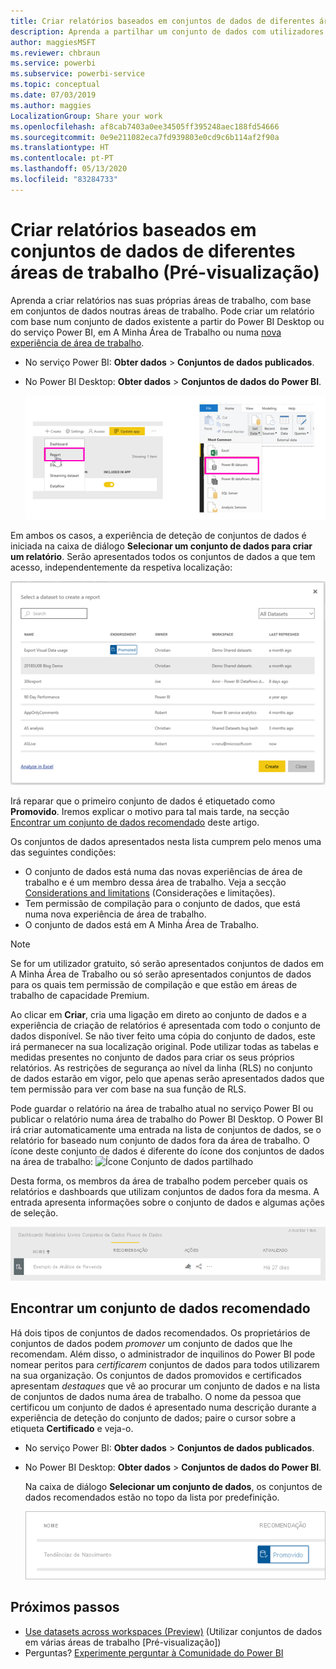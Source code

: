 ```yaml
---
title: Criar relatórios baseados em conjuntos de dados de diferentes áreas de trabalho (Pré-visualização) – Power BI
description: Aprenda a partilhar um conjunto de dados com utilizadores na organização. Em seguida, estes poderão criar relatórios com base no seu conjunto de dados nas suas próprias áreas de trabalho.
author: maggiesMSFT
ms.reviewer: chbraun
ms.service: powerbi
ms.subservice: powerbi-service
ms.topic: conceptual
ms.date: 07/03/2019
ms.author: maggies
LocalizationGroup: Share your work
ms.openlocfilehash: af8cab7403a0ee34505ff395248aec188fd54666
ms.sourcegitcommit: 0e9e211082eca7fd939803e0cd9c6b114af2f90a
ms.translationtype: HT
ms.contentlocale: pt-PT
ms.lasthandoff: 05/13/2020
ms.locfileid: "83284733"
---
```

# <a name="create-reports-based-on-datasets-from-different-workspaces-preview"></a>Criar relatórios baseados em conjuntos de dados de diferentes áreas de trabalho (Pré-visualização)

Aprenda a criar relatórios nas suas próprias áreas de trabalho, com base em conjuntos de dados noutras áreas de trabalho. Pode criar um relatório com base num conjunto de dados existente a partir do Power BI Desktop ou do serviço Power BI, em A Minha Área de Trabalho ou numa [nova experiência de área de trabalho](../collaborate-share/service-create-the-new-workspaces.md).

- No serviço Power BI: **Obter dados** > **Conjuntos de dados publicados**.
- No Power BI Desktop: **Obter dados** > **Conjuntos de dados do Power BI**.

    ![Ligar a um conjunto de dados existente](media/service-datasets-across-workspaces/power-bi-connect-dataset-pk.png)
   
Em ambos os casos, a experiência de deteção de conjuntos de dados é iniciada na caixa de diálogo **Selecionar um conjunto de dados para criar um relatório**. Serão apresentados todos os conjuntos de dados a que tem acesso, independentemente da respetiva localização:

![Selecionar um conjunto de dados](media/service-datasets-across-workspaces/power-bi-select-dataset.png)

Irá reparar que o primeiro conjunto de dados é etiquetado como **Promovido**. Iremos explicar o motivo para tal mais tarde, na secção [Encontrar um conjunto de dados recomendado](#find-an-endorsed-dataset) deste artigo.

Os conjuntos de dados apresentados nesta lista cumprem pelo menos uma das seguintes condições:

- O conjunto de dados está numa das novas experiências de área de trabalho e é um membro dessa área de trabalho. Veja a secção [Considerations and limitations](service-datasets-across-workspaces.md#considerations-and-limitations) (Considerações e limitações).
- Tem permissão de compilação para o conjunto de dados, que está numa nova experiência de área de trabalho.
- O conjunto de dados está em A Minha Área de Trabalho.

> [!NOTE]
> Se for um utilizador gratuito, só serão apresentados conjuntos de dados em A Minha Área de Trabalho ou só serão apresentados conjuntos de dados para os quais tem permissão de compilação e que estão em áreas de trabalho de capacidade Premium.

Ao clicar em **Criar**, cria uma ligação em direto ao conjunto de dados e a experiência de criação de relatórios é apresentada com todo o conjunto de dados disponível. Se não tiver feito uma cópia do conjunto de dados, este irá permanecer na sua localização original. Pode utilizar todas as tabelas e medidas presentes no conjunto de dados para criar os seus próprios relatórios. As restrições de segurança ao nível da linha (RLS) no conjunto de dados estarão em vigor, pelo que apenas serão apresentados dados que tem permissão para ver com base na sua função de RLS.

Pode guardar o relatório na área de trabalho atual no serviço Power BI ou publicar o relatório numa área de trabalho do Power BI Desktop. O Power BI irá criar automaticamente uma entrada na lista de conjuntos de dados, se o relatório for baseado num conjunto de dados fora da área de trabalho. O ícone deste conjunto de dados é diferente do ícone dos conjuntos de dados na área de trabalho: ![Ícone Conjunto de dados partilhado](media/service-datasets-discover-across-workspaces/power-bi-shared-dataset-icon.png)

Desta forma, os membros da área de trabalho podem perceber quais os relatórios e dashboards que utilizam conjuntos de dados fora da mesma. A entrada apresenta informações sobre o conjunto de dados e algumas ações de seleção.

![Ações de conjuntos de dados](media/service-datasets-across-workspaces/power-bi-dataset-actions.png)

## <a name="find-an-endorsed-dataset"></a>Encontrar um conjunto de dados recomendado

Há dois tipos de conjuntos de dados recomendados. Os proprietários de conjuntos de dados podem *promover* um conjunto de dados que lhe recomendam. Além disso, o administrador de inquilinos do Power BI pode nomear peritos para *certificarem* conjuntos de dados para todos utilizarem na sua organização. Os conjuntos de dados promovidos e certificados apresentam *destaques* que vê ao procurar um conjunto de dados e na lista de conjuntos de dados numa área de trabalho. O nome da pessoa que certificou um conjunto de dados é apresentado numa descrição durante a experiência de deteção do conjunto de dados; paire o cursor sobre a etiqueta **Certificado** e veja-o.

- No serviço Power BI: **Obter dados** > **Conjuntos de dados publicados**.
- No Power BI Desktop: **Obter dados** > **Conjuntos de dados do Power BI**.

    Na caixa de diálogo **Selecionar um conjunto de dados**, os conjuntos de dados recomendados estão no topo da lista por predefinição. 

    ![Conjunto de dados promovido](media/service-datasets-certify-promote/power-bi-dataset-promoted.png)

## <a name="next-steps"></a>Próximos passos

- [Use datasets across workspaces (Preview)](service-datasets-across-workspaces.md) (Utilizar conjuntos de dados em várias áreas de trabalho [Pré-visualização])
- Perguntas? [Experimente perguntar à Comunidade do Power BI](https://community.powerbi.com/)
